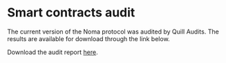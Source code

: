 # Smart contracts audit

The current version of the Noma protocol was audited by Quill Audits. The results are available for download through the link below. 

Download the audit report <a href="/assets/quillaudits_noma.pdf" target="_blank">here</a>.